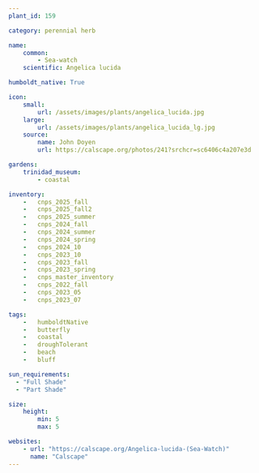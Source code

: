 ```yaml
---
plant_id: 159 

category: perennial herb

name: 
    common: 
        - Sea-watch
    scientific: Angelica lucida 

humboldt_native: True

icon: 
    small: 
        url: /assets/images/plants/angelica_lucida.jpg 
    large: 
        url: /assets/images/plants/angelica_lucida_lg.jpg 
    source: 
        name: John Doyen 
        url: https://calscape.org/photos/241?srchcr=sc6406c4a207e3d 

gardens:
    trinidad_museum:
        - coastal

inventory: 
    -   cnps_2025_fall
    -   cnps_2025_fall2
    -   cnps_2025_summer
    -   cnps_2024_fall
    -   cnps_2024_summer
    -   cnps_2024_spring
    -   cnps_2024_10
    -   cnps_2023_10
    -   cnps_2023_fall
    -   cnps_2023_spring
    -   cnps_master_inventory
    -   cnps_2022_fall
    -   cnps_2023_05 
    -   cnps_2023_07 

tags:  
    -   humboldtNative
    -   butterfly
    -   coastal
    -   droughTolerant
    -   beach
    -   bluff

sun_requirements:
  - "Full Shade"
  - "Part Shade"

size:
    height: 
        min: 5
        max: 5

websites:
    - url: "https://calscape.org/Angelica-lucida-(Sea-Watch)" 
      name: "Calscape"
---
```

